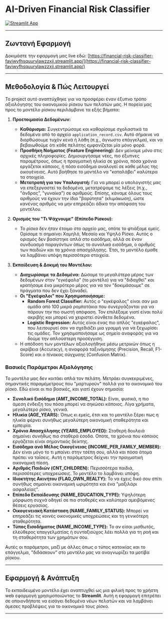 # AI-Driven Financial Risk Classifier

[![Streamlit App](https://static.streamlit.io/badges/streamlit_badge_black_white.svg)](https://financial-risk-classifier-faviwyfhsquurylawzzxji.streamlit.app/)

---

## Ζωντανή Εφαρμογή

Δοκιμάστε την εφαρμογή μας live εδώ: [https://financial-risk-classifier-faviwyfhsquurylawzzxji.streamlit.app/](https://financial-risk-classifier-faviwyfhsquurylawzzxji.streamlit.app/)

---

## Μεθοδολογία & Πώς Λειτουργεί

Το project αυτό αναπτύχθηκε για να προσφέρει έναν έξυπνο τρόπο αξιολόγησης του οικονομικού ρίσκου των πελατών μας. Η πορεία μας προς το μοντέλο ρίσκου περιλάμβανε τα εξής βήματα:

1.  **Προετοιμασία Δεδομένων:**
    * **Καθάρισμα:** Συγκεντρώσαμε και καθαρίσαμε σχολαστικά τα δεδομένα από το αρχείο `application_record.csv`. Αυτό σήμαινε να διορθώσουμε τυχόν κενά ή λάθη (π.χ., άγνωστο επάγγελμα), και να βεβαιωθούμε ότι κάθε πελάτης εμφανίζεται μία μόνο φορά.
    * **Προσθήκη Νοήματος (Feature Engineering):** Δεν μείναμε μόνο στις αρχικές πληροφορίες. Δημιουργήσαμε νέες, πιο έξυπνες παραμέτρους, όπως η πραγματική ηλικία σε χρόνια, πόσα χρόνια εργάζεται κάποιος, ή πόσο εισόδημα αναλογεί σε κάθε μέλος της οικογένειας. Αυτό βοήθησε το μοντέλο να "καταλάβει" καλύτερα τα στοιχεία.
    * **Μετατροπή για τον Υπολογιστή:** Για να μπορεί ο υπολογιστής μας να επεξεργαστεί τα δεδομένα, μετατρέψαμε τις λέξεις (π.χ., "άνδρας", "γυναίκα") σε αριθμούς. Επίσης, κάναμε όλους τους αριθμούς να έχουν την ίδια "βαρύτητα" (κλιμάκωση), ώστε κανένας αριθμός να μην επηρεάζει άδικα την απόφαση του μοντέλου.

2.  **Ορισμός του "Τι Ψάχνουμε" (Επίπεδο Ρίσκου):**
    * Το ρίσκο δεν ήταν έτοιμο στο αρχείο μας, οπότε το φτιάξαμε εμείς. Ορίσαμε τι σημαίνει Χαμηλό, Μεσαίο και Υψηλό Ρίσκο. Αυτός ο ορισμός δεν βασίστηκε απλά στο εισόδημα, αλλά σε έναν συνδυασμό παραγόντων όπως το συνολικό εισόδημα, ο αριθμός των παιδιών και τα χρόνια απασχόλησης. Έτσι, το μοντέλο έμαθε να λαμβάνει υπόψη περισσότερα στοιχεία.

3.  **Εκπαίδευση & Δοκιμή του Μοντέλου:**
    * **Διαχωρίσαμε τα Δεδομένα:** Δώσαμε το μεγαλύτερο μέρος των δεδομένων στον "εγκέφαλο" (το μοντέλο) για να "διδαχθεί" και κρατήσαμε ένα μικρότερο μέρος για να τον "δοκιμάσουμε" σε πράγματα που δεν έχει ξαναδεί.
    * **Οι "Εγκέφαλοι" που Χρησιμοποιήσαμε:**
        * **Random Forest Classifier:** Αυτός ο "εγκέφαλος" είναι σαν μια ομάδα από 100 μικρά ρομποτάκια που συνεργάζονται για να πάρουν την πιο σωστή απόφαση. Τον επιλέξαμε γιατί είναι πολύ ακριβής και μπορεί να χειριστεί σύνθετα δεδομένα.
        * **Logistic Regression:** Αυτός είναι ένας πιο απλός "εγκέφαλος", που λειτουργεί σαν να σχεδιάζει μια γραμμή για να ξεχωρίσει τις ομάδες. Τον χρησιμοποιήσαμε ως σημείο αναφοράς για να δούμε την απλούστερη προσέγγιση.
    * Η απόδοση των μοντέλων αξιολογήθηκε μέσω μετρικών όπως η ακρίβεια (Accuracy), η αναφορά ταξινόμησης (Precision, Recall, F1-Score) και ο πίνακας σύγχυσης (Confusion Matrix).

### Βασικές Παράμετροι Αξιολόγησης

Το μοντέλο μας δεν κοιτάει απλά τον πελάτη. Μετράει συγκεκριμένες, σημαντικές παραμέμετρους που "μαρτυρούν" πολλά για το οικονομικό του ρίσκο. Εδώ είναι οι πιο βασικές, και γιατί έχουν σημασία:

* **Συνολικό Εισόδημα (AMT_INCOME_TOTAL):** Είναι, φυσικά, η πιο άμεση ένδειξη του πόσα μπορεί να σηκώσει κάποιος. Λίγα χρήματα, μεγαλύτερο ρίσκο, γενικά.
* **Ηλικία (AGE_YEARS):** Όπως κι εμείς, έτσι και το μοντέλο ξέρει πως η ηλικία φέρνει συνήθως μεγαλύτερη οικονομική σταθερότητα και εμπειρία.
* **Χρόνια Απασχόλησης (YEARS_EMPLOYED):** Σταθερή δουλειά σημαίνει συνήθως πιο σταθερά έσοδα. Οπότε, τα χρόνια που κάποιος εργάζεται είναι σημαντικός δείκτης.
* **Εισόδημα ανά Μέλος Οικογένειας (INCOME_PER_FAMILY_MEMBER):** Δεν είναι μόνο το τι μπαίνει στην τσέπη σου, αλλά και πόσα άτομα πρέπει να ταΐσεις. Αυτή η παράμετρος δείχνει την πραγματική οικονομική πίεση.
* **Αριθμός Παιδιών (CNT_CHILDREN):** Περισσότερα παιδιά, περισσότερες υποχρεώσεις. Το μοντέλο το λαμβάνει υπόψη.
* **Ιδιοκτήτης Ακινήτου (FLAG_OWN_REALTY):** Το να έχεις δικό σου σπίτι συνήθως σημαίνει οικονομική ωριμότητα και ένα "μαξιλάρι ασφαλείας".
* **Επίπεδο Εκπαίδευσης (NAME_EDUCATION_TYPE):** Υψηλότερη μόρφωση συχνά οδηγεί σε πιο σταθερές και καλύτερα αμειβόμενες θέσεις εργασίας.
* **Οικογενειακή Κατάσταση (NAME_FAMILY_STATUS):** Μπορεί να επηρεάζει τις κοινές οικονομικές υποχρεώσεις και τη γενικότερη σταθερότητα.
* **Τύπος Εισοδήματος (NAME_INCOME_TYPE):** Το αν είσαι μισθωτός, ελεύθερος επαγγελματίας ή συνταξιούχος λέει πολλά για τη ροή και τη σταθερότητα των χρημάτων σου.

Αυτές οι παράμετροι, μαζί με άλλες όπως ο τύπος κατοικίας και το επάγγελμα, "διδάσκουν" στο μοντέλο μας να αναγνωρίζει τα μοτίβα ρίσκου.

---

## Εφαρμογή & Ανάπτυξη

Το εκπαιδευμένο μοντέλο έχει αναπτυχθεί ως μια φιλική προς το χρήστη web εφαρμογή χρησιμοποιώντας το **Streamlit**. Αυτή η εφαρμογή επιτρέπει σε οποιονδήποτε να εισάγει δεδομένα νέων πελατών και να λαμβάνει άμεσες προβλέψεις για το οικονομικό τους ρίσκο.

---
